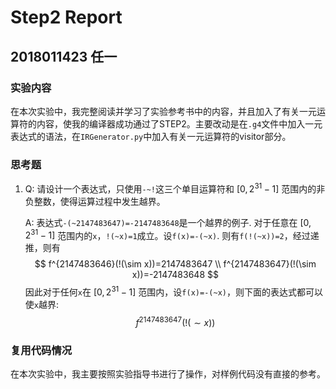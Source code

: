 # Step2 Report

## 2018011423 任一

### 实验内容

在本次实验中，我完整阅读并学习了实验参考书中的内容，并且加入了有关一元运算符的内容，使我的编译器成功通过了STEP2。主要改动是在`.g4`文件中加入一元表达式的语法，在`IRGenerator.py`中加入有关一元运算符的visitor部分。



### 思考题

1. Q:  请设计一个表达式，只使用`-~!`这三个单目运算符和 $[0, 2^{31} - 1]$ 范围内的非负整数，使得运算过程中发生越界。

   A: 表达式`-(~2147483647)=-2147483648`是一个越界的例子. 对于任意在 $[0, 2^{31} - 1]$ 范围内的`x`，`!(~x)=1`成立。设`f(x)=-(~x)`. 则有`f(!(~x))=2`，经过递推，则有
   $$
   f^{2147483646}(!(\sim x))=2147483647
   \\
   f^{2147483647}(!(\sim x))=-2147483648
   $$
   因此对于任何`x`在 $[0, 2^{31} - 1]$ 范围内，设`f(x)=-(~x)`，则下面的表达式都可以使`x`越界:
   $$
   f^{2147483647}(!(\sim x))
   $$
   



### 复用代码情况

在本次实验中，我主要按照实验指导书进行了操作，对样例代码没有直接的参考。

